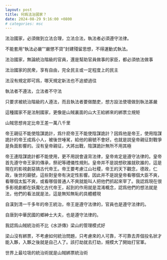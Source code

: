 ```yaml
---
layout: post
title: 何爲法治國家？
date: 2024-08-29 9:16:00 +0800
# categories: msc
---
```

法治國家，必須做到立法合理，立法合法，執法者必須遵守法律。

不能套用“執法必嚴”“嚴懲不貸”封建殘留思想，不得運動式執法。

法治國家，無論統治階級的官員，還是幫助官員做事的家臣，都必須依法做事

法治國家的民衆，享有自由，完全民主或一定程度上的民主

法沒有規定即可爲，哪天規定新法也不追塑過往

執法者不遵法，立法者不守法

只要求被統治階級的人遵法，而且執法者要做酷吏，想方設法使壞做到執法甚嚴

這種國家不是法制國家，更像是山賊裏面的山大王給綁來的綁票立規矩

山賊思想肯定比帝王差一萬八千里

帝王親征不能使陰謀詭計，爲什麽帝王不能使陰謀詭計？因爲他是帝王，使用陰謀詭計的帝王成爲小人，被後世唾駡，給他的廟號不會好。也就是説皇帝親征對戰爭是負面影響的。沒有皇帝親征，大將出戰，陰謀詭計無所不用其極

帝王連陰謀詭計都不能使用，更不用説會違背法律，皇帝肯定是遵守法律的。皇帝首先遵守帝王家的傳承，祭祀等禮儀性規則。皇帝并不是說想砍誰就砍誰的，這是現在的影視劇惡搞古代帝王。帝王要考慮江山社稷，帝王的天下觀念，德政，仁政，後世的廟號，這些對皇帝有決定性影響。因此并不是說皇帝看哪個大臣不爽，看哪個太監不爽，或看哪個普通人不爽就能叫人把他們抓起來宰了。我認爲現在很多影視劇都在妖魔化古代帝王，起到的作用就是混淆概念，認爲他們的想法就是法，他們的看法就是法，這是無知無恥的具體體現

自漢到清一千多年的帝王統治，帝王是遵守法律的，官員也是遵守法律的。

自唐到中華民國的鄉紳士大夫，也是遵守法律的。

我認爲山賊統治術不比《水滸傳》梁山的管理模式好

梁山沒有綁票，不考慮如何統治問題，只考慮來的人可靠，不可靠去弄個投名狀才能入夥，入夥之後就是自己人了。該打劫就去打劫，規模大了開始打官軍。

世界上最垃圾的統治術就是山賊綁票統治術


